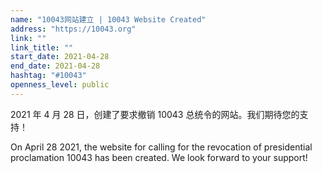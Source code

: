 ```yaml
---
name: "10043网站建立 | 10043 Website Created"
address: "https://10043.org"
link: ""
link_title: ""
start_date: 2021-04-28
end_date: 2021-04-28
hashtag: "#10043"
openness_level: public
---
```

2021 年 4 月 28 日，创建了要求撤销 10043 总统令的网站。我们期待您的支持！

On April 28 2021, the website for calling for the revocation of presidential proclamation 10043 has been created. We look forward to your support!
